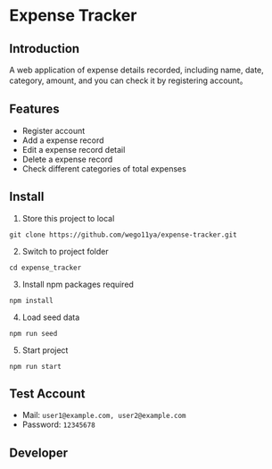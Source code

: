 # Expense Tracker

## Introduction
A web application of expense details recorded, including name, date, category, amount, and you can check it by registering account。

## Features

- Register account
- Add a expense record
- Edit a expense record detail
- Delete a expense record
- Check different categories of total expenses

## Install

1. Store this project to local

```
git clone https://github.com/wego11ya/expense-tracker.git
```

2. Switch to project folder

```
cd expense_tracker
```

3. Install npm packages required

```
npm install
```

4. Load seed data

```
npm run seed
```

5. Start project

```
npm run start
```

## Test Account

- Mail: `user1@example.com, user2@example.com`
- Password: `12345678`

## Developer